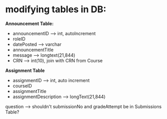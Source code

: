 # modifying tables in DB:

**Announcement Table:**
- announcementID --> int, autoIncrement
- roleID
- datePosted --> varchar
- announcementTitle
- message --> longtext(21,844)
- CRN --> int(10), join with CRN from Course

**Assignment Table**
- assignmentID --> int, auto increment
- courseID
- assignmentTitle
- assignmentDescription --> longText(21,844)

question --> shouldn't submissionNo and gradeAttempt be in Submissions Table?
